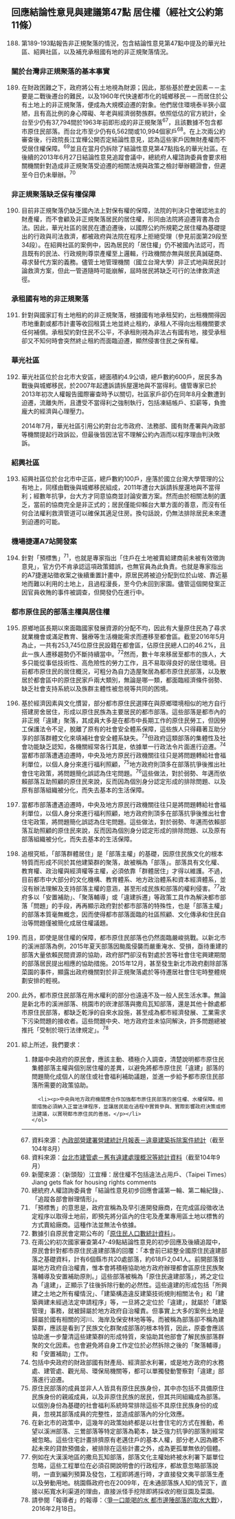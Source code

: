 ## 回應結論性意見與建議第47點 居住權（經社文公約第11條）

<ol start="188">
  <li><p>第189-193點報告非正規聚落的情況，包含結論性意見第47點中提及的華光社區、紹興社區，以及補充承租國有地的非正規聚落情況。</p></li>
</ol>

### 關於台灣非正規聚落的基本事實

<ol start="189">
  <li><p>在財政困難之下，政府將公有土地視為財源；因此，那些基於歷史因素－－主要是二戰後遷台的難民，以及1960年代快速都市化的城鄉移民－－而居住於公有土地上的非正規聚落，便成為大規模迫遷的對象。他們居住環境泰半狹小窳陋，且有高比例的身心障礙、年老與經濟弱勢族群。依照低估的官方統計，全台至少仍有37,794間於1963年前即形成的非正規聚落<sup>67</sup>，且該數據不包含都市原住民部落。而台北市至少仍有6,562間或10,994個家戶<sup>68</sup>。在上次兩公約審查後，行政院長江宜樺公開否定結論性意見，認為這些家戶因無財產權而不受居住權保障。<sup>69</sup>並且在當月仍拆除了結論性意見第47點指名的華光社區。在後續的2013年6月27日結論性意見追蹤會議中，總統府人權諮詢委員會要求相關機關針對造成非正規聚落受迫遷的相關法規與政策之檢討舉辦聽證會，但遲至今日仍未舉辦。<sup>70</sup></p></li>
</ol>

### 非正規聚落缺乏保有權保障

<ol start="190">
  <li><p>目前非正規聚落仍缺乏國內法上對保有權的保障，法院的判決只會確認地主的財產權，而不會顧及非正規聚落居民的居住權，形同由法院將迫遷背書為合法。因此，華光社區的居民在遭迫遷後，以國際公約所規範之居住權為基礎提出的行政與司法救濟，都被政府與法院在程序上拒絕受理（參見前面第29段至34段）。在紹興社區的案例中，因為居民的「居住權」仍不被國內法認可，而且既有的民法、行政規則尊崇產權至上邏輯，行政機關亦無與居民真誠磋商、尋求替代方案的義務。儘管土地管理機關（國立台灣大學）非正式地與居民討論救濟方案，但此一管道隨時可能崩解，屆時居民將缺乏可行的法律救濟途徑。</p></li>
</ol>

### 承租國有地的非正規聚落

<ol start="191">
  <li><p>針對與國家訂有土地租約的非正規聚落，根據國有地承租契約，出租機關得因市地重劃或都市計畫等收回租賃土地並終止租約，承租人不得向出租機關要求任何補償。承租契約對住民不公平，不承租則視為非法占有國有地，接受承租卻又不知何時會突然終止租約而面臨迫遷，顯然侵害住民之保有權。</p></li>
</ol>

### 華光社區

<ol start="192">
  <li><p>華光社區位於台北市大安區，總面積約4.9公頃，總戶數約600戶，居民多為戰後與城鄉移民，於2007年起遭訴請拆屋還地與不當得利。儘管專家已於2013年初次人權報告國際審查時予以關切，社區家戶卻仍在同年8月全數遭到迫遷，流離失所，且遭受不當得利之強制執行，包括凍結帳戶、扣薪等，負擔龐大的經濟與心理壓力。</p></li>

2014年7月，華光社區引用公約對台北市政府、法務部、國有財產署與內政部等機關提起行政訴訟，但最後皆因法官不理解公約內涵而以程序理由判決敗訴。
</ol>

### 紹興社區

<ol start="193">
  <li><p>紹興社區位於台北市中正區，總戶數約100戶，座落於國立台灣大學管理的公有地上，同樣由戰後與城鄉移民組成，2011年遭台大訴請拆屋還地與不當得利；經數年抗爭，台大方才同意協商並討論安置方案。然而由於相關法制的匱乏，當前的協商完全是非正式的；居民僅能仰賴台大單方面的善意，而沒有任何合法權利救濟管道可以確保其適足住房。換句話說，仍無法排除居民未來遭到迫遷的可能。</p></li>
</ol>

### 機場捷運A7站開發案

<ol start="194">
  <li><p>針對「預標售」<sup>71</sup>，也就是專家指出「住戶在土地被賣給建商前未被有效徵詢意見」，官方仍不肯承認這項政策錯誤，也無官員為此負責。也就是專家指出的A7捷運站徵收案之後續重置計畫中，原居民將被迫分配到位於山坡、靠近墓地而難以利用的土地上，且過程漫長，至今仍未回到家園。儘管這個開發案正因官員收賄的事件被調查，但開發仍在進行中。</p></li>
</ol>

### 都市原住民的部落主權與居住權

<ol start="195">
  <li><p>原鄉地區長期以來面臨國家發展資源的分配不均，因此有大量原住民為了尋求就業機會或滿足教育、醫療等生活機能需求而遷移至都會區。截至2016年5月為止，一共有253,745位原住民設籍在都會區，佔原住民總人口的46.2%，且此一族人遷移趨勢仍不斷持續當中。<sup>72</sup>然而，數十年來移居至都市的族人，大多只能從事低技術性、高危險性的勞力工作，且不易取得良好的居住環境。目前都市原住民的居住概況，可粗分為自力造屋聚居為都市原住民部落，以及散居於都會區中的原住民家戶兩大類別，無論是哪一類，都面臨經濟條件弱勢、缺乏社會支持系統以及族群主體性被忽視等共同的困境。</p></li>

  <li><p>基於經濟因素與文化慣習，部分都市原住民選擇在與原鄉環境相似的地方自行搭建房舍居住，形成以原住民族為主要居民的都市部落。這些部落是都市內的非正規「違建」聚落，其成員大多是在都市中長期工作的原住民勞工，但因勞工保護法令不足，脫離了原有的社會安全體系保障，這些族人只得藉著互助分享的部落群體文化來填補社會安全體系缺失。<sup>73</sup>但政府這類部落的集體性及社會功能缺乏認知，各機關經常各行其是，依據單一行政法令片面進行迫遷。<sup>74</sup>當都市部落遭遇迫遷時，中央及地方原民行政機關往往只是將問題轉給社會福利單位，以個人身分來進行福利照顧，<sup>75</sup>地方政府則頂多在部落抗爭後推出社會住宅政策，將問題簡化誤認為住宅問題。<sup>76</sup>這些做法，對於弱勢、年邁而依賴部落互助照顧的原住民來說，反而因為個別身分認定形成的排除問題、以及原有部落組織被分化，而失去基本的生活保障。</p></li>

  <li><p>當都市部落遭遇迫遷時，中央及地方原民行政機關往往只是將問題轉給社會福利單位，以個人身分來進行福利照顧，地方政府則頂多在部落抗爭後推出社會住宅政策，將問題簡化誤認為住宅問題。這些做法，對於弱勢、年邁而依賴部落互助照顧的原住民來說，反而因為個別身分認定形成的排除問題、以及原有部落組織被分化，而失去基本的生活保障。</p></li>

  <li><p>追根究柢，「部落群體居住」是「部落主權」的基礎，因原住民族文化的根本特質而形成不同於其他建築群的聚落，故被稱為「部落」。部落具有文化權、教育權、政治權與經濟權等主權，必須依靠「群體居住」才得以維護。不過，目前都市中大部分的文化機構、教育體系、地方政治體系和資本經濟體系，並沒有辦法理解及支持部落主權的意涵，甚至形成民族和部落的權利侵害。<sup>77</sup>政府多以「安置補助」、「聚落輔導」或「違建拆遷」等政策工具作為解決都市部落「問題」的手段，再再顯示政府對於都市部落的特殊性，也是「部落主權」的部落本質毫無概念，因而使得都市部落面臨的社區照顧、文化傳承和住民自治等問題僅被簡化成居住權議題。</p></li>

  <li><p>而且，即使是居住權的保障，都市原住民部落也仍然面臨嚴峻挑戰。以新北市的溪洲部落為例，2015年夏天部落因颱風侵襲而嚴重淹水、受損，亟待重建的部落大量依賴民間資源的協助，政府部門卻沒有對處於苦等社會住宅興建期間的部落居民提出相應的協助措施。2015年12月，甚至發生新北市政府剷除部落菜園的事件，顯露出政府機關對於非正規聚落處於等待遷居社會住宅時整體規劃安排的輕視。</p></li>

  <li><p>此外，都市原住民部落在用水權利的部分也遠遠不及一般人民生活水準。無論是新北市的溪洲部落、桃園市的崁津部落與撒烏瓦知部落，還是其他十餘處都市原住民部落，都缺乏乾淨的自來水設施，甚至成為都市經濟發展、工業需求下污染問題的接收者。這些問題中央、地方政府並未協同解決，許多問題總被推托「受制於現行法律規定」。<sup>78</sup></p></li>

  <li><p>綜上所述，我們要求：</p>
    <ol>
      <li><p>隸屬中央政府的原民會，應該主動、積極介入調查，清楚說明都市原住民集體部落主權與個別居住權的差異，以避免將都市原住民「違建」部落的問題簡化成個人的居住或社會福利補助議題，並進一步給予都市原住民部落所需要的政策協助。</p></li>

      <li><p>中央與地方政府機關應合作加強都市原住民部落的居住權、水權保障。相關措施必須納入正當法律程序，並讓居民能在過程中實質參與、實際影響政府決策或修法建議，以實現都市原住民的善居。</p></li>
    </ol>
  </li>
</ol>

-----

<ol start="67">
  <li>資料來源：<a href="www.cpami.gov.tw/chinese/index.php?option=com_content&view=article&id=19209&Itemid=102" target="_blank">內政部營建署營建統計月報表－違章建築拆除案件統計</a>（截至104年8月）</li>
  <li>資料來源：<a href="http://dba.gov.taipei/lp.asp?ctNode=32419&CtUnit=4822&BaseDSD=7&mp=118021" target="_blank">台北市建管處－舊有違建處理概況等統計資料</a>（截至104年9月）</li>
  <li>新聞來源：（新頭殼）江宜樺：居住權不包括違法占用戶、（Taipei Times）Jiang gets flak for housing rights comments</li>
  <li>總統府人權諮詢委員會「結論性意見初步回應會議第一輪、第二輪紀錄」、「追蹤各部會辦理情形」。</li>
  <li>「預標售」的意思是，政府宣稱為及早引進開發廠商，在完成區段徵收法定程序以取得土地前，即預先將分區內的住宅及產業專用區土地以標售的方式賣給廠商。這種作法並無法令依據。</li>
  <li>數據引自原民會定期公布的「<a href="http://www.apc.gov.tw/portal/docList.html?CID=940F9579765AC6A0" target="_blank">原住民人口數統計資料</a>」。</li>
  <li>在兩公約初次國家審查第47-49點結論性意見的初步回應及後續追蹤中，原民會針對都市原住民違建部落的回覆：「本會前已綜整全國原住民違建部落之基礎資料，計有6個縣市共20處部落，約618戶2,041人。前開部落皆屬地方政府自治權責，惟本會將積極協助地方政府辦理都會區原住民族聚落輔導及安置補助原則。」這些部落被稱為「原住民違建部落」，將之定位為「違建」，正顯示了往後拆除行動的必然性。這些違建的形成包括「所興建之土地之所有權情況」、「建築構造違反建築技術規則相關法令」和「建築興建未經過法定申請程序」等，一旦將之定位於「違建」，就屬於「建築管理」事務，就被歸屬於地方政府自治權責。但事實上大多的案例土地是歸屬於國有相關的河川、海岸及保安林地等等。而被稱為部落卻不稱為建築群，應該是看到了民族文化群聚成部落的根本特質，因此，原委會應該協助進一步釐清這些建築群的形成特質，來協助其他部會了解民族部落群聚的文化因素。也會避免將自身工作定位於必然拆除之後的「聚落輔導」和「安置補助」工作。</li>
  <li>包括中央政府的財政部國有財產局、經濟部水利署，或是地方政府的水務處、建管處、觀光局、環保局機關等，都可以單獨發動警察對「違建」部落進行迫遷。</li>
  <li>原住民部落的成員並非人人皆具有原住民族身份，其中亦包括不具備原住民族身份的親戚成員，以及非原住民族的居民，但其共同組織成為部落。以個別身份為基礎的社會福利系統時常排除這些不具原住民族身份的成員，忽視其部落成員的完整性，並造成部落內的分化效應。</li>
  <li>在新北市的政策中，這幾年的政策始終都是以社會住宅的方式在推動，希望以溪洲部落、三鶯部落等特定部落為範本，缺乏強力抗爭的部落則經常被忽略。這些住宅計畫排擠原有老邁住戶的基本人權，部分老人因為繳不起未來的貸款預備金，被排除在這些計畫之外，成為更孤單無依的個體。</li>
  <li>例如在大漢溪地區的撒烏瓦知部落，部落文化主權始終被水利署下屬單位忽略，這些工程單位在必須召開說明會的行政程序，都故意忽略部落說明，一直到編列預算及發包，工程即將進行時，才直接發文夷平部落生產以及勞動用地。桃園縣政府也在2009年，在未通部落族人知的情況下，直接以拓寬水利渠道的理由，直接派怪手挖除即將採收的樹豆園及菜園。</li>
  <li>請參閱「報導者」的報導：〈<a href="https://www.twreporter.org/a/amis-war-of-water" target="_blank">爭一口能喝的水 都市邊陲部落的取水大戰</a>〉，2016年2月18日。</li>
</ol>
